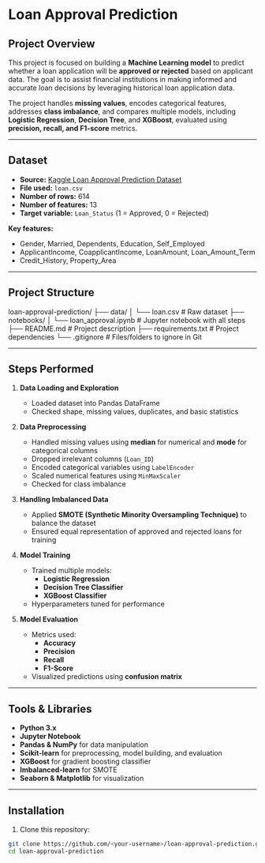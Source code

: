 # Loan Approval Prediction

## Project Overview
This project is focused on building a **Machine Learning model** to predict whether a loan application will be **approved or rejected** based on applicant data. The goal is to assist financial institutions in making informed and accurate loan decisions by leveraging historical loan application data.

The project handles **missing values**, encodes categorical features, addresses **class imbalance**, and compares multiple models, including **Logistic Regression**, **Decision Tree**, and **XGBoost**, evaluated using **precision, recall, and F1-score** metrics.

---

## Dataset
- **Source:** [Kaggle Loan Approval Prediction Dataset](https://www.kaggle.com/datasets/ninzaami/loan-predication)  
- **File used:** `loan.csv`  
- **Number of rows:** 614  
- **Number of features:** 13  
- **Target variable:** `Loan_Status` (1 = Approved, 0 = Rejected)  

**Key features:**
- Gender, Married, Dependents, Education, Self_Employed  
- ApplicantIncome, CoapplicantIncome, LoanAmount, Loan_Amount_Term  
- Credit_History, Property_Area

---

## Project Structure
loan-approval-prediction/
├── data/
│ └── loan.csv # Raw dataset
├── notebooks/
│ └── loan_approval.ipynb # Jupyter notebook with all steps
├── README.md # Project description
├── requirements.txt # Project dependencies
└── .gitignore # Files/folders to ignore in Git

---

## Steps Performed

1. **Data Loading and Exploration**
   - Loaded dataset into Pandas DataFrame  
   - Checked shape, missing values, duplicates, and basic statistics  

2. **Data Preprocessing**
   - Handled missing values using **median** for numerical and **mode** for categorical columns  
   - Dropped irrelevant columns (`Loan_ID`)  
   - Encoded categorical variables using `LabelEncoder`  
   - Scaled numerical features using `MinMaxScaler`  
   - Checked for class imbalance  

3. **Handling Imbalanced Data**
   - Applied **SMOTE (Synthetic Minority Oversampling Technique)** to balance the dataset  
   - Ensured equal representation of approved and rejected loans for training  

4. **Model Training**
   - Trained multiple models:
     - **Logistic Regression**
     - **Decision Tree Classifier**
     - **XGBoost Classifier**  
   - Hyperparameters tuned for performance  

5. **Model Evaluation**
   - Metrics used:
     - **Accuracy**
     - **Precision**
     - **Recall**
     - **F1-Score**  
   - Visualized predictions using **confusion matrix**

---

## Tools & Libraries
- **Python 3.x**  
- **Jupyter Notebook**  
- **Pandas & NumPy** for data manipulation  
- **Scikit-learn** for preprocessing, model building, and evaluation  
- **XGBoost** for gradient boosting classifier  
- **Imbalanced-learn** for SMOTE  
- **Seaborn & Matplotlib** for visualization  

---

## Installation

1. Clone this repository:

```bash
git clone https://github.com/<your-username>/loan-approval-prediction.git
cd loan-approval-prediction
